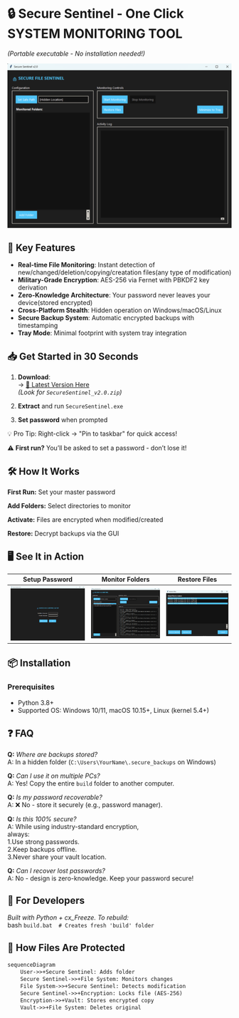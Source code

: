 # 🔒 Secure Sentinel - One Click SYSTEM MONITORING TOOL 
*(Portable executable - No installation needed!)*  

![Secure Sentinel Demo](screenshot/ui.png) 

## 🚀 Key Features
- **Real-time File Monitoring**: Instant detection of new/changed/deletion/copying/creatation files(any type of modification)
- **Military-Grade Encryption**: AES-256 via Fernet with PBKDF2 key derivation
- **Zero-Knowledge Architecture**: Your password never leaves your device(stored encrypted)
- **Cross-Platform Stealth**: Hidden operation on Windows/macOS/Linux
- **Secure Backup System**: Automatic encrypted backups with timestamping
- **Tray Mode**: Minimal footprint with system tray integration

## 📥 Get Started in 30 Seconds
1. **Download**:  
   → [🔗 Latest Version Here](https://drive.google.com/drive/folders/1nz2yW5ZtqJlxgTXkmrb8P8FwTVX6y8h0?usp=drive_link)  
   *(Look for `SecureSentinel_v2.0.zip`)*

2. **Extract** and run `SecureSentinel.exe`  
3. **Set password** when prompted

 💡 Pro Tip: Right-click → "Pin to taskbar" for quick access!
 
 ⚠️ **First run?** You’ll be asked to set a password - don’t lose it!

## 🛠️ How It Works
**First Run:** Set your master password

**Add Folders:** Select directories to monitor

**Activate:** Files are encrypted when modified/created

**Restore:** Decrypt backups via the GUI

## 🖥️ See It in Action
| Setup Password | Monitor Folders | Restore Files |
|----------------|-----------------|---------------|
| ![Login](screenshot/configure.png) | ![Main UI](screenshot/working.png) | ![Restore](screenshot/restore.png) |

## 📦 Installation
### Prerequisites
- Python 3.8+
- Supported OS: Windows 10/11, macOS 10.15+, Linux (kernel 5.4+)

## ❓ **FAQ**  
**Q:** *Where are backups stored?*  
A: In a hidden folder (`C:\Users\YourName\.secure_backups` on Windows)  

**Q:** *Can I use it on multiple PCs?*  
A: Yes! Copy the entire `build` folder to another computer.  

**Q:** *Is my password recoverable?*  
A: ❌ No - store it securely (e.g., password manager). 

**Q:** *Is this 100% secure?*  
A: While using industry-standard encryption,   
always:  
1.Use strong passwords.  
2.Keep backups offline.  
3.Never share your vault location.  

**Q:** *Can I recover lost passwords?*  
A: No - design is zero-knowledge. Keep your password secure!

## 🔧 **For Developers**  
*Built with Python + cx_Freeze. To rebuild:*  
bash
`build.bat  # Creates fresh 'build' folder`

## 🔄 How Files Are Protected
```mermaid
sequenceDiagram
    User->>+Secure Sentinel: Adds folder
    Secure Sentinel->>+File System: Monitors changes
    File System->>+Secure Sentinel: Detects modification
    Secure Sentinel->>+Encryption: Locks file (AES-256)
    Encryption->>+Vault: Stores encrypted copy
    Vault->>+File System: Deletes original

